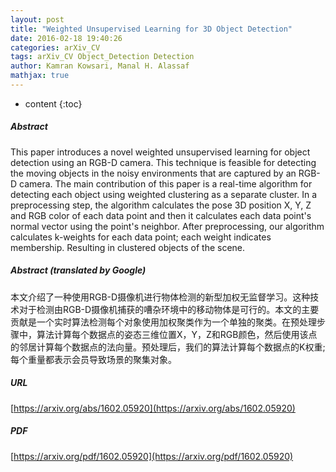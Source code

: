```yaml
---
layout: post
title: "Weighted Unsupervised Learning for 3D Object Detection"
date: 2016-02-18 19:40:26
categories: arXiv_CV
tags: arXiv_CV Object_Detection Detection
author: Kamran Kowsari, Manal H. Alassaf
mathjax: true
---
```


* content
{:toc}

##### Abstract
This paper introduces a novel weighted unsupervised learning for object detection using an RGB-D camera. This technique is feasible for detecting the moving objects in the noisy environments that are captured by an RGB-D camera. The main contribution of this paper is a real-time algorithm for detecting each object using weighted clustering as a separate cluster. In a preprocessing step, the algorithm calculates the pose 3D position X, Y, Z and RGB color of each data point and then it calculates each data point's normal vector using the point's neighbor. After preprocessing, our algorithm calculates k-weights for each data point; each weight indicates membership. Resulting in clustered objects of the scene.

##### Abstract (translated by Google)
本文介绍了一种使用RGB-D摄像机进行物体检测的新型加权无监督学习。这种技术对于检测由RGB-D摄像机捕获的嘈杂环境中的移动物体是可行的。本文的主要贡献是一个实时算法检测每个对象使用加权聚类作为一个单独的聚类。在预处理步骤中，算法计算每个数据点的姿态三维位置X，Y，Z和RGB颜色，然后使用该点的邻居计算每个数据点的法向量。预处理后，我们的算法计算每个数据点的K权重;每个重量都表示会员导致场景的聚集对象。

##### URL
[https://arxiv.org/abs/1602.05920](https://arxiv.org/abs/1602.05920)

##### PDF
[https://arxiv.org/pdf/1602.05920](https://arxiv.org/pdf/1602.05920)

